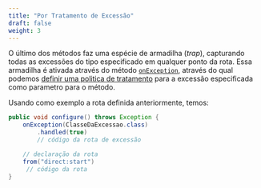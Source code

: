 ```yaml
---
title: "Por Tratamento de Excessão"
draft: false
weight: 3
---
```


O último dos métodos faz uma espécie de armadilha (_trap_), capturando todas as excessões do tipo especificado em qualquer ponto da rota. Essa armadilha é ativada através do método [`onException`](https://www.javadoc.io/static/org.apache.camel/camel-core-model/3.18.2/org/apache/camel/builder/RouteBuilder.html#onException-java.lang.Class...-), através do qual podemos [definir uma politica de tratamento](https://www.javadoc.io/static/org.apache.camel/camel-core-model/3.18.2/org/apache/camel/model/OnExceptionDefinition.html) para a excessão especificada como parametro para o método.

 Usando como exemplo a rota definida anteriormente, temos:

```java
public void configure() throws Exception {
	onException(ClasseDaExcessao.class)
		.handled(true)
		// código da rota de excessão

	// declaração da rota
	from("direct:start")
	 // código da rota
}
```